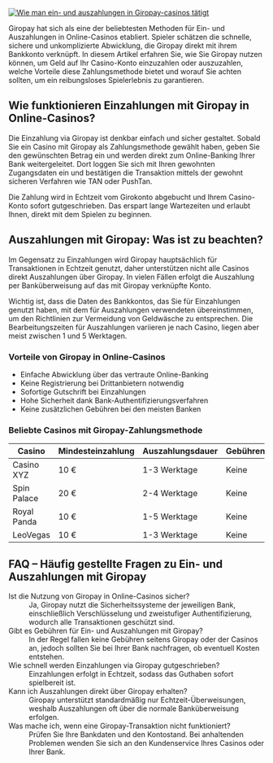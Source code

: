 [![Wie man ein- und auszahlungen in Giropay-casinos tätigt](https://123-caf.pages.dev/gitsignup.png)](https://vrmoo.ru/Bt82HjjY)

<p>Giropay hat sich als eine der beliebtesten Methoden für Ein- und Auszahlungen in Online-Casinos etabliert. Spieler schätzen die schnelle, sichere und unkomplizierte Abwicklung, die Giropay direkt mit ihrem Bankkonto verknüpft. In diesem Artikel erfahren Sie, wie Sie Giropay nutzen können, um Geld auf Ihr Casino-Konto einzuzahlen oder auszuzahlen, welche Vorteile diese Zahlungsmethode bietet und worauf Sie achten sollten, um ein reibungsloses Spielerlebnis zu garantieren.</p>  <h2>Wie funktionieren Einzahlungen mit Giropay in Online-Casinos?</h2> <p>Die Einzahlung via Giropay ist denkbar einfach und sicher gestaltet. Sobald Sie ein Casino mit Giropay als Zahlungsmethode gewählt haben, geben Sie den gewünschten Betrag ein und werden direkt zum Online-Banking Ihrer Bank weitergeleitet. Dort loggen Sie sich mit Ihren gewohnten Zugangsdaten ein und bestätigen die Transaktion mittels der gewohnt sicheren Verfahren wie TAN oder PushTan.</p> <p>Die Zahlung wird in Echtzeit vom Girokonto abgebucht und Ihrem Casino-Konto sofort gutgeschrieben. Das erspart lange Wartezeiten und erlaubt Ihnen, direkt mit dem Spielen zu beginnen.</p>  <h2>Auszahlungen mit Giropay: Was ist zu beachten?</h2> <p>Im Gegensatz zu Einzahlungen wird Giropay hauptsächlich für Transaktionen in Echtzeit genutzt, daher unterstützen nicht alle Casinos direkt Auszahlungen über Giropay. In vielen Fällen erfolgt die Auszahlung per Banküberweisung auf das mit Giropay verknüpfte Konto.</p> <p>Wichtig ist, dass die Daten des Bankkontos, das Sie für Einzahlungen genutzt haben, mit dem für Auszahlungen verwendeten übereinstimmen, um den Richtlinien zur Vermeidung von Geldwäsche zu entsprechen. Die Bearbeitungszeiten für Auszahlungen variieren je nach Casino, liegen aber meist zwischen 1 und 5 Werktagen.</p>  <h3>Vorteile von Giropay in Online-Casinos</h3> <ul>   <li>Einfache Abwicklung über das vertraute Online-Banking</li>   <li>Keine Registrierung bei Drittanbietern notwendig</li>   <li>Sofortige Gutschrift bei Einzahlungen</li>   <li>Hohe Sicherheit dank Bank-Authentifizierungsverfahren</li>   <li>Keine zusätzlichen Gebühren bei den meisten Banken</li> </ul>  <h3>Beliebte Casinos mit Giropay-Zahlungsmethode</h3> <table>   <thead>     <tr>       <th>Casino</th>       <th>Mindesteinzahlung</th>       <th>Auszahlungsdauer</th>       <th>Gebühren</th>     </tr>   </thead>   <tbody>     <tr>       <td>Casino XYZ</td>       <td>10 €</td>       <td>1-3 Werktage</td>       <td>Keine</td>     </tr>     <tr>       <td>Spin Palace</td>       <td>20 €</td>       <td>2-4 Werktage</td>       <td>Keine</td>     </tr>     <tr>       <td>Royal Panda</td>       <td>10 €</td>       <td>1-5 Werktage</td>       <td>Keine</td>     </tr>     <tr>       <td>LeoVegas</td>       <td>10 €</td>       <td>1-3 Werktage</td>       <td>Keine</td>     </tr>   </tbody> </table>  <h2>FAQ – Häufig gestellte Fragen zu Ein- und Auszahlungen mit Giropay</h2> <dl>   <dt>Ist die Nutzung von Giropay in Online-Casinos sicher?</dt>   <dd>Ja, Giropay nutzt die Sicherheitssysteme der jeweiligen Bank, einschließlich Verschlüsselung und zweistufiger Authentifizierung, wodurch alle Transaktionen geschützt sind.</dd>    <dt>Gibt es Gebühren für Ein- und Auszahlungen mit Giropay?</dt>   <dd>In der Regel fallen keine Gebühren seitens Giropay oder der Casinos an, jedoch sollten Sie bei Ihrer Bank nachfragen, ob eventuell Kosten entstehen.</dd>    <dt>Wie schnell werden Einzahlungen via Giropay gutgeschrieben?</dt>   <dd>Einzahlungen erfolgt in Echtzeit, sodass das Guthaben sofort spielbereit ist.</dd>    <dt>Kann ich Auszahlungen direkt über Giropay erhalten?</dt>   <dd>Giropay unterstützt standardmäßig nur Echtzeit-Überweisungen, weshalb Auszahlungen oft über die normale Banküberweisung erfolgen.</dd>    <dt>Was mache ich, wenn eine Giropay-Transaktion nicht funktioniert?</dt>   <dd>Prüfen Sie Ihre Bankdaten und den Kontostand. Bei anhaltenden Problemen wenden Sie sich an den Kundenservice Ihres Casinos oder Ihrer Bank.</dd> </dl>